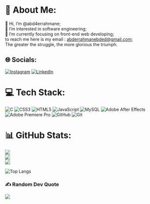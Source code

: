 # 💫 About Me:
👋 Hi, I’m @abd4errahmane;<br>👀 I’m interested in software engineering;<br>🌱 I’m currently focusing on front-end web developing;<br>to reach me here is my email : abderrahmanebded@gmail.com;<br> The greater the struggle, the more glorious the triumph.


## 🌐 Socials:
[![Instagram](https://img.shields.io/badge/Instagram-%23E4405F.svg?logo=Instagram&logoColor=white)](https://instagram.com/https://www.instagram.com/abd0o.u/) [![LinkedIn](https://img.shields.io/badge/LinkedIn-%230077B5.svg?logo=linkedin&logoColor=white)](https://linkedin.com/in/https://www.linkedin.com/in/abderrahmane-seghouani-17b4b2321/) 

# 💻 Tech Stack:
![C](https://img.shields.io/badge/c-%2300599C.svg?style=for-the-badge&logo=c&logoColor=white) ![CSS3](https://img.shields.io/badge/css3-%231572B6.svg?style=for-the-badge&logo=css3&logoColor=white) ![HTML5](https://img.shields.io/badge/html5-%23E34F26.svg?style=for-the-badge&logo=html5&logoColor=white) ![JavaScript](https://img.shields.io/badge/javascript-%23323330.svg?style=for-the-badge&logo=javascript&logoColor=%23F7DF1E) ![MySQL](https://img.shields.io/badge/mysql-4479A1.svg?style=for-the-badge&logo=mysql&logoColor=white) ![Adobe After Effects](https://img.shields.io/badge/Adobe%20After%20Effects-9999FF.svg?style=for-the-badge&logo=Adobe%20After%20Effects&logoColor=white) ![Adobe Premiere Pro](https://img.shields.io/badge/Adobe%20Premiere%20Pro-9999FF.svg?style=for-the-badge&logo=Adobe%20Premiere%20Pro&logoColor=white) ![GitHub](https://img.shields.io/badge/github-%23121011.svg?style=for-the-badge&logo=github&logoColor=white) ![Git](https://img.shields.io/badge/git-%23F05033.svg?style=for-the-badge&logo=git&logoColor=white)
# 📊 GitHub Stats:
![](https://github-readme-stats.vercel.app/api?username=abd4errahmane&theme=shadow_red&hide_border=false&include_all_commits=true&count_private=true)<br/>
![](https://github-readme-streak-stats.herokuapp.com/?user=abd4errahmane&theme=shadow_red&hide_border=false)<br/>
![](https://github-readme-stats.vercel.app/api/top-langs/?username=abd4errahmane&theme=shadow_red&hide_border=false&include_all_commits=true&count_private=true&layout=compact)

![Top Langs](https://github-readme-stats.vercel.app/api/top-langs/?username=abd4errahmane&layout=compact)



### ✍️ Random Dev Quote
![](https://quotes-github-readme.vercel.app/api?type=horizontal&theme=dark)

<!-- Proudly created with GPRM ( https://gprm.itsvg.in ) -->
